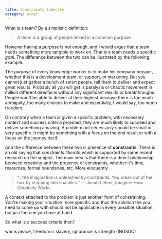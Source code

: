 ```yaml
---
title: Constraints liberate
category: other
---
```


What is a team? By a simplistic definition:

> A team is a group of people linked in a common purpose.

However having a _purpose_ is not enough, and I would argue that a team needs
something more tangible to work on. That is a team needs a specific _goal_. The
difference between the two can be illustrated by the following example.

The _purpose_ of every knowledge worker is to make his company prosper, whether
this is a development team, or support, or marketing. But you cannot just gather
a bunch of smart people, tell them to deliver and expect great results. Probably
all you will get is paralysis or chaotic movement in million different
directions without any significant results or breakthroughs. People won't be
able to deliver at their highest because there is too much ambiguity, too many
choices to make and essentially, I would say, too much freedom.

On contrary when a team is given a specific problem, with necessary context and
success criteria provided, they are much likely to succeed and deliver something
amazing. A problem not necessarily should be small or very specific. It might be
something with a focus on the end result or with a focus on the journey itself.

And the difference between these two is presence of **constraints**. There is an
old saying that _constraints liberate_ which is supported by some recent
research on the subject. The main idea is that there is a direct relationship
between creativity and the presence of constraints, whether it's time,
resources, formal boundaries, etc. More eloquently

> “...the imagination is unleashed by constraints. You break out of the box by
> stepping into shackles.” ― Jonah Lehrer, Imagine: How Creativity Works

A context attached to the problem is just another form of constraining. You're
making your situation more specific and thus the solution the you need to come
up with should not be applicable in every possible situation, but just the one
you have at hand.

So what is a success criteria then?

war is peace, freedom is slavery, ignorance is strength (INGSOC)
